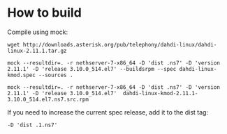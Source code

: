# How to build

Compile using mock:

```
wget http://downloads.asterisk.org/pub/telephony/dahdi-linux/dahdi-linux-2.11.1.tar.gz

mock --resultdir=. -r nethserver-7-x86_64 -D 'dist .ns7' -D 'version 2.11.1' -D 'release 3.10.0_514.el7' --buildsrpm --spec dahdi-linux-kmod.spec --sources .

mock --resultdir=. -r nethserver-7-x86_64 -D 'dist .ns7' -D 'version 2.11.1' -D 'release 3.10.0_514.el7'  dahdi-linux-kmod-2.11.1-3.10.0_514.el7.ns7.src.rpm
```

If you need to increase the current spec release, add it to the dist tag:
```
-D 'dist .1.ns7'
```
